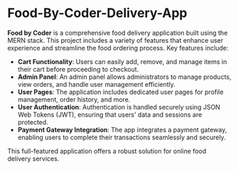 # Food-By-Coder-Delivery-App
**Food by Coder** is a comprehensive food delivery application built using the MERN stack. This project includes a variety of features that enhance user experience and streamline the food ordering process. Key features include:

- **Cart Functionality**: Users can easily add, remove, and manage items in their cart before proceeding to checkout.
- **Admin Panel**: An admin panel allows administrators to manage products, view orders, and handle user management efficiently.
- **User Pages**: The application includes dedicated user pages for profile management, order history, and more.
- **User Authentication**: Authentication is handled securely using JSON Web Tokens (JWT), ensuring that users' data and sessions are protected.
- **Payment Gateway Integration**: The app integrates a payment gateway, enabling users to complete their transactions seamlessly and securely.

This full-featured application offers a robust solution for online food delivery services.




